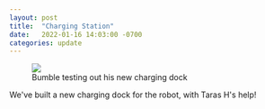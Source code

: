 ```yaml
---
layout: post
title:  "Charging Station"
date:   2022-01-16 14:03:00 -0700
categories: update
---
```


<figure>
    <img src="{{ site.baseurl | prepend: site.url }}/images/charging_dock.jpg" />
    <figcaption>Bumble testing out his new charging dock</figcaption>
</figure>

We've built a new charging dock for the robot, with Taras H's help!
